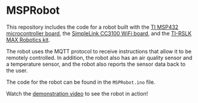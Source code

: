 # MSPRobot

This repository includes the code for a robot built with the [TI MSP432 microcontroller board](https://www.digikey.com/en/products/detail/texas-instruments/MSP-EXP432P401R/5170609), the [SimpleLink CC3100 WiFi board](https://www.ti.com/product/CC3100), and the [TI-RSLK MAX Robotics kit](https://university.ti.com/programs/RSLK/).

The robot uses the MQTT protocol to receive instructions that allow it to be remotely controlled. In addition, the robot also has an air quality sensor and a temperature sensor, and the robot also reports the sensor data back to the user.

The code for the robot can be found in the `MSPRobot.ino` file.

Watch the [demonstration video](https://drive.google.com/file/d/1WRiJ9QpImGfyTCL-YvYe30lb0AXLRUgX/view?usp=sharing) to see the robot in action!
